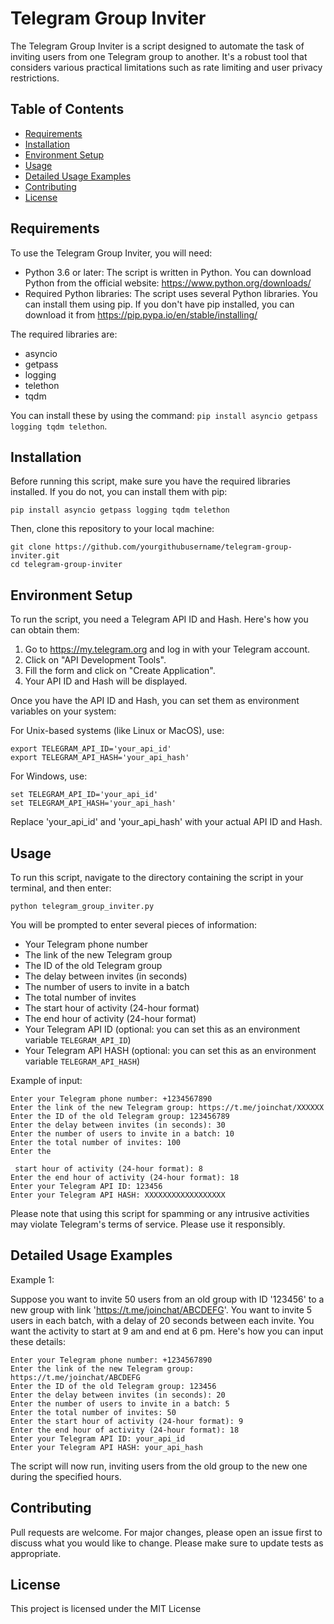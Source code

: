# Telegram Group Inviter

The Telegram Group Inviter is a script designed to automate the task of inviting users from one Telegram group to another. It's a robust tool that considers various practical limitations such as rate limiting and user privacy restrictions.

## Table of Contents

- [Requirements](#requirements)
- [Installation](#installation)
- [Environment Setup](#environment-setup)
- [Usage](#usage)
- [Detailed Usage Examples](#detailed-usage-examples)
- [Contributing](#contributing)
- [License](#license)

## Requirements

To use the Telegram Group Inviter, you will need:

- Python 3.6 or later: The script is written in Python. You can download Python from the official website: https://www.python.org/downloads/
- Required Python libraries: The script uses several Python libraries. You can install them using pip. If you don't have pip installed, you can download it from https://pip.pypa.io/en/stable/installing/

The required libraries are:

  - asyncio
  - getpass
  - logging
  - telethon
  - tqdm

You can install these by using the command: `pip install asyncio getpass logging tqdm telethon`.

## Installation

Before running this script, make sure you have the required libraries installed. If you do not, you can install them with pip:

```
pip install asyncio getpass logging tqdm telethon
```

Then, clone this repository to your local machine:

```
git clone https://github.com/yourgithubusername/telegram-group-inviter.git
cd telegram-group-inviter
```

## Environment Setup

To run the script, you need a Telegram API ID and Hash. Here's how you can obtain them:

1. Go to https://my.telegram.org and log in with your Telegram account.
2. Click on "API Development Tools".
3. Fill the form and click on "Create Application".
4. Your API ID and Hash will be displayed.

Once you have the API ID and Hash, you can set them as environment variables on your system:

For Unix-based systems (like Linux or MacOS), use:

```
export TELEGRAM_API_ID='your_api_id'
export TELEGRAM_API_HASH='your_api_hash'
```

For Windows, use:

```
set TELEGRAM_API_ID='your_api_id'
set TELEGRAM_API_HASH='your_api_hash'
```

Replace 'your_api_id' and 'your_api_hash' with your actual API ID and Hash.

## Usage

To run this script, navigate to the directory containing the script in your terminal, and then enter:

```
python telegram_group_inviter.py
```

You will be prompted to enter several pieces of information:

- Your Telegram phone number
- The link of the new Telegram group
- The ID of the old Telegram group
- The delay between invites (in seconds)
- The number of users to invite in a batch
- The total number of invites
- The start hour of activity (24-hour format)
- The end hour of activity (24-hour format)
- Your Telegram API ID (optional: you can set this as an environment variable `TELEGRAM_API_ID`)
- Your Telegram API HASH (optional: you can set this as an environment variable `TELEGRAM_API_HASH`)

Example of input:

```
Enter your Telegram phone number: +1234567890
Enter the link of the new Telegram group: https://t.me/joinchat/XXXXXX
Enter the ID of the old Telegram group: 123456789
Enter the delay between invites (in seconds): 30
Enter the number of users to invite in a batch: 10
Enter the total number of invites: 100
Enter the

 start hour of activity (24-hour format): 8
Enter the end hour of activity (24-hour format): 18
Enter your Telegram API ID: 123456
Enter your Telegram API HASH: XXXXXXXXXXXXXXXXXX
```

Please note that using this script for spamming or any intrusive activities may violate Telegram's terms of service. Please use it responsibly.

## Detailed Usage Examples

Example 1:

Suppose you want to invite 50 users from an old group with ID '123456' to a new group with link 'https://t.me/joinchat/ABCDEFG'. You want to invite 5 users in each batch, with a delay of 20 seconds between each invite. You want the activity to start at 9 am and end at 6 pm. Here's how you can input these details:

```
Enter your Telegram phone number: +1234567890
Enter the link of the new Telegram group: https://t.me/joinchat/ABCDEFG
Enter the ID of the old Telegram group: 123456
Enter the delay between invites (in seconds): 20
Enter the number of users to invite in a batch: 5
Enter the total number of invites: 50
Enter the start hour of activity (24-hour format): 9
Enter the end hour of activity (24-hour format): 18
Enter your Telegram API ID: your_api_id
Enter your Telegram API HASH: your_api_hash
```

The script will now run, inviting users from the old group to the new one during the specified hours.

## Contributing

Pull requests are welcome. For major changes, please open an issue first to discuss what you would like to change. Please make sure to update tests as appropriate.

## License

This project is licensed under the MIT License 
